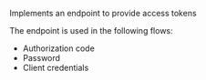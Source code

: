 Implements an endpoint to provide access tokens

The endpoint is used in the following flows:

* Authorization code
* Password
* Client credentials